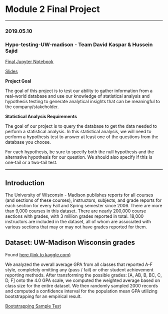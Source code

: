 # Module 2 Final Project
----------------
### 2019.05.10

### Hypo-testing-UW-madison - Team David Kaspar & Hussein Sajid

[Final Jupyter Notebook](uw_mad_grades.ipynb)

[Slides](https://docs.google.com/presentation/d/1C4CV7enURSi7Ly9QkoGdXZ9F8CA36--hx4BYSOw9V2I/edit?usp=sharing)

**Project Goal**

The goal of this project is to test our ability to gather information from a real-world database and use our knowledge of statistical analysis and hypothesis testing to generate analytical insights that can be meaningful to the company/stakeholder.

**Statistical Analysis Requirements**

The goal of our project is to query the database to get the data needed to perform a statistical analysis. In this statistical analysis, we will need to perform a hypothesis test to answer at least one of the questions from the database you choose. 

For each hypothesis, be sure to specify both the null hypothesis and the alternative hypothesis for our question. We should also specify if this is one-tail or a two-tail test.

-----------------

## Introduction

The University of Wisconsin - Madison publishes reports for all courses (and sections of these courses), instructors, subjects, and grade reports for each section for every Fall and Spring semester since 2006.
There are more than 9,000 courses in this dataset. There are nearly 200,000 course sections with grades, with 3 million grades reported in total. 18,000 instructors are included in the dataset, all of whom are associated with various sections that may or may not have grades reported for them.

## Dataset: UW-Madison Wisconsin grades
Found [here (link to kaggle.com)](https://www.kaggle.com/Madgrades/uw-madison-courses)

We analyzed the overall average GPA from all classes that reported A-F style, completely omitting any (pass / fail) or other student achievement reporting methods. After transforming the possible grades: [A, AB, B, BC, C, D, F] onto the 4.0 GPA scale, we computed the weighted average based on class size for the entire dataset. We then randomly sampled 2000 records and computed a confidence interval for the population mean GPA utilizing bootstrapping for an empirical result.

[Bootstrapping Sample Test](uw_mad_grades_bootstrapping.ipynb)
